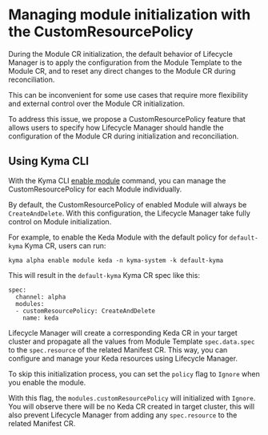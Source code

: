 # Managing module initialization with the CustomResourcePolicy

During the Module CR initialization, the default behavior of Lifecycle Manager is to apply the configuration from the Module Template to the Module CR, and to reset any direct changes to the Module CR during reconciliation. 

This can be inconvenient for some use cases that require more flexibility and external control over the Module CR initialization.

To address this issue, we propose a CustomResourcePolicy feature that allows users to specify how Lifecycle Manager should handle the configuration of the Module CR during initialization and reconciliation.

## Using Kyma CLI

With the Kyma CLI [enable module](https://github.com/kyma-project/cli/blob/main/docs/gen-docs/kyma_alpha_enable.md) command, you can manage the CustomResourcePolicy for each Module individually.

By default, the CustomResourcePolicy of enabled Module will always be `CreateAndDelete`. 
With this configuration, the Lifecycle Manager take fully control on Module initialization.

For example, to enable the Keda Module with the default policy for `default-kyma` Kyma CR, users can run:
```
kyma alpha enable module keda -n kyma-system -k default-kyma
```

This will result in the `default-kyma` Kyma CR spec like this:
```
spec:
  channel: alpha
  modules:
  - customResourcePolicy: CreateAndDelete
    name: keda
```

Lifecycle Manager will create a corresponding Keda CR in your target cluster and propagate all the values from Module Template `spec.data.spec` to the `spec.resource` of the related Manifest CR. This way, you can configure and manage your Keda resources using Lifecycle Manager.

To skip this initialization process, you can set the `policy` flag to `Ignore` when you enable the module.

With this flag, the `modules.customResourcePolicy` will initialized with `Ignore`. You will observe there will be no Keda CR created in target cluster, this will also prevent Lifecycle Manager from adding any `spec.resource` to the related Manifest CR. 